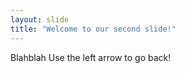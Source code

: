 ```yaml
---
layout: slide
title: "Welcome to our second slide!"
---
```

Blahblah
Use the left arrow to go back!
